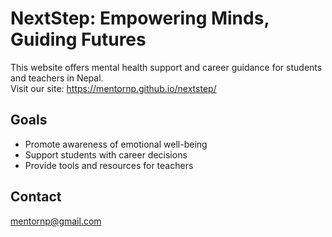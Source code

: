 # NextStep: Empowering Minds, Guiding Futures

This website offers mental health support and career guidance for students and teachers in Nepal.  
Visit our site: https://mentornp.github.io/nextstep/

## Goals
- Promote awareness of emotional well-being
- Support students with career decisions
- Provide tools and resources for teachers

## Contact
mentornp@gmail.com
